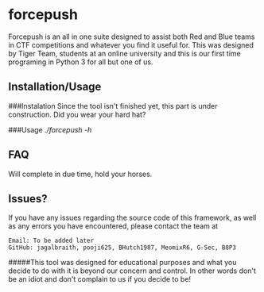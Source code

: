 
# forcepush

Forcepush is an all in one suite designed to assist both Red and Blue teams in CTF competitions and whatever you find it useful for.   This was designed by Tiger Team, students at an online university and this is our first time programing in Python 3 for all but one of us.

## Installation/Usage

###Instalation
Since the tool isn't finished yet, this part is under construction. Did you wear your hard hat?

###Usage
_./forcepush -h_

## FAQ
Will complete in due time, hold your horses.

## Issues?

If you have any issues regarding the source code of this framework, as well as any errors you have encountered, please contact the team at 

    Email: To be added later
    GitHub: jagalbraith, pooji625, BHutch1987, MeomixR6, G-Sec, B8P3

#####This tool was designed for educational purposes and what you decide to do with it is beyond our concern and control.  In other words don't be an idiot and don't complain to us if you decide to be!    
    

